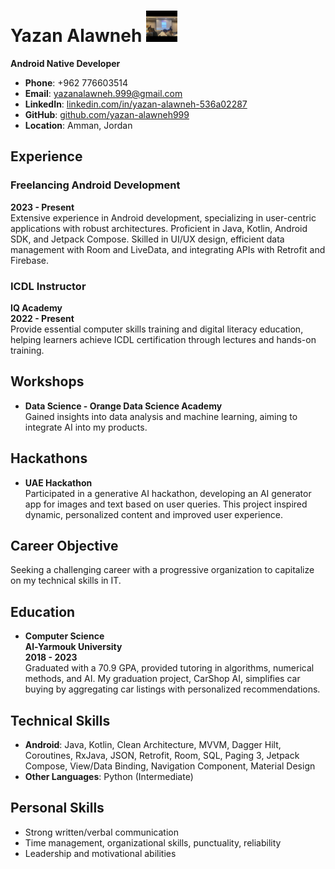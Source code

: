 # Yazan Alawneh                                                                              <img src="profile.jpg" alt="Profile Picture" width="50" height="50">
**Android Native Developer**

- **Phone**: +962 776603514  
- **Email**: [yazanalawneh.999@gmail.com](mailto:yazanalawneh.999@gmail.com)  
- **LinkedIn**: [linkedin.com/in/yazan-alawneh-536a02287](https://www.linkedin.com/in/yazan-alawneh-536a02287/)  
- **GitHub**: [github.com/yazan-alawneh999](https://github.com/yazan-alawneh999)  
- **Location**: Amman, Jordan

## Experience

### Freelancing Android Development  
**2023 - Present**  
Extensive experience in Android development, specializing in user-centric applications with robust architectures. Proficient in Java, Kotlin, Android SDK, and Jetpack Compose. Skilled in UI/UX design, efficient data management with Room and LiveData, and integrating APIs with Retrofit and Firebase.

### ICDL Instructor  
**IQ Academy**  
**2022 - Present**  
Provide essential computer skills training and digital literacy education, helping learners achieve ICDL certification through lectures and hands-on training.

## Workshops
- **Data Science - Orange Data Science Academy**  
  Gained insights into data analysis and machine learning, aiming to integrate AI into my products.

## Hackathons
- **UAE Hackathon**  
  Participated in a generative AI hackathon, developing an AI generator app for images and text based on user queries. This project inspired dynamic, personalized content and improved user experience.

## Career Objective
Seeking a challenging career with a progressive organization to capitalize on my technical skills in IT.

## Education
- **Computer Science**  
  **Al-Yarmouk University**  
  **2018 - 2023**  
  Graduated with a 70.9 GPA, provided tutoring in algorithms, numerical methods, and AI. My graduation project, CarShop AI, simplifies car buying by aggregating car listings with personalized recommendations.

## Technical Skills
- **Android**: Java, Kotlin, Clean Architecture, MVVM, Dagger Hilt, Coroutines, RxJava, JSON, Retrofit, Room, SQL, Paging 3, Jetpack Compose, View/Data Binding, Navigation Component, Material Design
- **Other Languages**: Python (Intermediate)

## Personal Skills
- Strong written/verbal communication
- Time management, organizational skills, punctuality, reliability
- Leadership and motivational abilities

